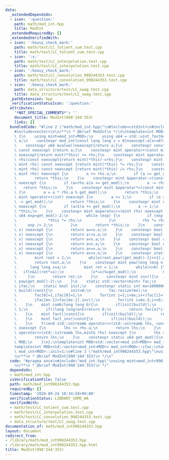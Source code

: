 ```yaml
---
data:
  _extendedDependsOn:
  - icon: ':question:'
    path: math/mod_int.hpp
    title: ModInt
  _extendedRequiredBy: []
  _extendedVerifiedWith:
  - icon: ':heavy_check_mark:'
    path: math/test/LC_totient_sum.test.cpp
    title: math/test/LC_totient_sum.test.cpp
  - icon: ':x:'
    path: math/test/LC_interpolation.test.cpp
    title: math/test/LC_interpolation.test.cpp
  - icon: ':heavy_check_mark:'
    path: math/test/LC_convolution_998244353.test.cpp
    title: math/test/LC_convolution_998244353.test.cpp
  - icon: ':heavy_check_mark:'
    path: data_structure/test/LC_swag.test.cpp
    title: data_structure/test/LC_swag.test.cpp
  _pathExtension: hpp
  _verificationStatusIcon: ':question:'
  attributes:
    '*NOT_SPECIAL_COMMENTS*': ''
    document_title: ModInt(998'244'353)
    links: []
  bundledCode: "#line 2 \"math/mod_int.hpp\"\n#include<cstdint>\n#include<iostream>\n\
    #include<vector>\n\n/**\n * @brief ModInt\n */\n\ntemplate<int MOD>\nstruct mod_int\
    \ {\n    using mint=mod_int<MOD>;\n    using u64 = std::uint_fast64_t;\n    u64\
    \ a;\n    constexpr mod_int(const long long x = 0)noexcept:a(x>=0?x%get_mod():get_mod()-(-x)%get_mod()){}\n\
    \    constexpr u64 &value()noexcept{return a;}\n    constexpr const u64 &value()\
    \ const noexcept {return a;}\n    constexpr mint operator+(const mint rhs)const\
    \ noexcept{return mint(*this) += rhs;}\n    constexpr mint operator-(const mint\
    \ rhs)const noexcept{return mint(*this)-=rhs;}\n    constexpr mint operator*(const\
    \ mint rhs) const noexcept {return mint(*this) *= rhs;}\n    constexpr mint operator/(const\
    \ mint rhs) const noexcept {return mint(*this) /= rhs;}\n    constexpr mint &operator+=(const\
    \ mint rhs) noexcept {\n        a += rhs.a;\n        if (a >= get_mod())a -= get_mod();\n\
    \        return *this;\n    }\n    constexpr mint &operator-=(const mint rhs)\
    \ noexcept {\n        if (a<rhs.a)a += get_mod();\n        a -= rhs.a;\n     \
    \   return *this;\n    }\n    constexpr mint &operator*=(const mint rhs) noexcept\
    \ {\n        a = a * rhs.a % get_mod();\n        return *this;\n    }\n    constexpr\
    \ mint operator++(int) noexcept {\n        a += 1;\n        if (a >= get_mod())a\
    \ -= get_mod();\n        return *this;\n    }\n    constexpr mint operator--(int)\
    \ noexcept {\n        if (a<1)a += get_mod();\n        a -= 1;\n        return\
    \ *this;\n    }\n    constexpr mint &operator/=(mint rhs) noexcept {\n       \
    \ u64 exp=get_mod()-2;\n        while (exp) {\n            if (exp % 2) {\n  \
    \              *this *= rhs;\n            }\n            rhs *= rhs;\n       \
    \     exp /= 2;\n        }\n        return *this;\n    }\n    constexpr bool operator==(mint\
    \ x) noexcept {\n        return a==x.a;\n    }\n    constexpr bool operator!=(mint\
    \ x) noexcept {\n        return a!=x.a;\n    }\n    constexpr bool operator<(mint\
    \ x) noexcept {\n        return a<x.a;\n    }\n    constexpr bool operator>(mint\
    \ x) noexcept {\n        return a>x.a;\n    }\n    constexpr bool operator<=(mint\
    \ x) noexcept {\n        return a<=x.a;\n    }\n    constexpr bool operator>=(mint\
    \ x) noexcept {\n        return a>=x.a;\n    }\n    constexpr static int root(){\n\
    \        mint root = 2;\n        while(root.pow((get_mod()-1)>>1).a==1)root++;\n\
    \        return root.a;\n    }\n    constexpr mint pow(long long n)const{\n  \
    \      long long x=a;\n        mint ret = 1;\n        while(n>0) {\n         \
    \   if(n&1)(ret*=x);\n            (x*=x)%=get_mod();\n            n>>=1;\n   \
    \     }\n        return ret;\n    }\n    constexpr mint inv(){\n        return\
    \ pow(get_mod()-2);\n    }\n    static std::vector<mint> fac;\n    static std::vector<mint>\
    \ ifac;\n    static bool init;\n    constexpr static int mx=10000001;\n    void\
    \ build()const{\n        init=0;\n        fac.resize(mx);\n        ifac.resize(mx);\n\
    \        fac[0]=1,ifac[0]=1;\n        for(int i=1;i<mx;i++)fac[i]=fac[i-1]*i;\n\
    \        ifac[mx-1]=fac[mx-1].inv();\n        for(int i=mx-2;i>=0;i--)ifac[i]=ifac[i+1]*(i+1);\n\
    \    }\n    mint comb(long long b){\n        if(init)build();\n        if(a==0&&b==0)return\
    \ 1;\n        if((long long)a<b)return 0;\n        return fac[a]*ifac[a-b]*ifac[b];\n\
    \    }\n    mint fact()const{\n        if(init)build();\n        return fac[a];\n\
    \    }\n    mint fact_inv()const{\n        if(init)build();\n        return ifac[a];\n\
    \    }\n    friend std::ostream& operator<<(std::ostream& lhs, const mint& rhs)\
    \ noexcept {\n        lhs << rhs.a;\n        return lhs;\n    }\n    friend std::istream&\
    \ operator>>(std::istream& lhs,mint& rhs) noexcept {\n        lhs >> rhs.a;\n\
    \        return lhs;\n    }\n    constexpr static u64 get_mod(){\n        return\
    \ MOD;\n    }\n};\ntemplate<int MOD>std::vector<mod_int<MOD>> mod_int<MOD>::fac;\n\
    template<int MOD>std::vector<mod_int<MOD>> mod_int<MOD>::ifac;\ntemplate<int MOD>bool\
    \ mod_int<MOD>::init=1;\n#line 3 \"math/mod_int998244353.hpp\"\nusing mint=mod_int<998'244'353>;\n\
    \n/**\n * @brief ModInt(998'244'353)\n */\n"
  code: "#pragma once\n#include\"mod_int.hpp\"\nusing mint=mod_int<998'244'353>;\n\
    \n/**\n * @brief ModInt(998'244'353)\n */"
  dependsOn:
  - math/mod_int.hpp
  isVerificationFile: false
  path: math/mod_int998244353.hpp
  requiredBy: []
  timestamp: '2020-09-24 10:34:58+09:00'
  verificationStatus: LIBRARY_SOME_WA
  verifiedWith:
  - math/test/LC_totient_sum.test.cpp
  - math/test/LC_interpolation.test.cpp
  - math/test/LC_convolution_998244353.test.cpp
  - data_structure/test/LC_swag.test.cpp
documentation_of: math/mod_int998244353.hpp
layout: document
redirect_from:
- /library/math/mod_int998244353.hpp
- /library/math/mod_int998244353.hpp.html
title: ModInt(998'244'353)
---
```

